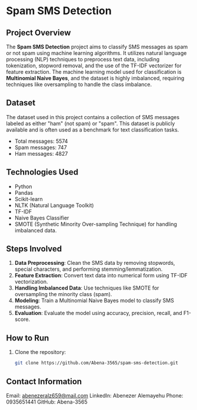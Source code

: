 # Spam SMS Detection

## Project Overview
The **Spam SMS Detection** project aims to classify SMS messages as spam or not spam using machine learning algorithms. It utilizes natural language processing (NLP) techniques to preprocess text data, including tokenization, stopword removal, and the use of the TF-IDF vectorizer for feature extraction. The machine learning model used for classification is **Multinomial Naive Bayes**, and the dataset is highly imbalanced, requiring techniques like oversampling to handle the class imbalance.

## Dataset
The dataset used in this project contains a collection of SMS messages labeled as either "ham" (not spam) or "spam". This dataset is publicly available and is often used as a benchmark for text classification tasks.

- Total messages: 5574
- Spam messages: 747
- Ham messages: 4827

## Technologies Used
- Python
- Pandas
- Scikit-learn
- NLTK (Natural Language Toolkit)
- TF-IDF
- Naive Bayes Classifier
- SMOTE (Synthetic Minority Over-sampling Technique) for handling imbalanced data.

## Steps Involved
1. **Data Preprocessing**: Clean the SMS data by removing stopwords, special characters, and performing stemming/lemmatization.
2. **Feature Extraction**: Convert text data into numerical form using TF-IDF vectorization.
3. **Handling Imbalanced Data**: Use techniques like SMOTE for oversampling the minority class (spam).
4. **Modeling**: Train a Multinomial Naive Bayes model to classify SMS messages.
5. **Evaluation**: Evaluate the model using accuracy, precision, recall, and F1-score.

## How to Run
1. Clone the repository:
   ```bash
   git clone https://github.com/Abena-3565/spam-sms-detection.git
## Contact Information
Email: abenezeralz659@mail.com
LinkedIn: Abenezer Alemayehu
Phone: 0935651441
GitHub: Abena-3565

